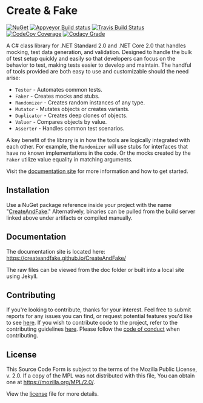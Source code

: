 # Create & Fake

[![NuGet](https://img.shields.io/badge/nuget-v1.6.0-blue.svg?style=flat)](https://www.nuget.org/packages/CreateAndFake) [![Appveyor Build status](https://ci.appveyor.com/api/projects/status/rmbj86u333y66hfw/branch/master?svg=true)](https://ci.appveyor.com/project/Werebunny/createandfake/branch/master) [![Travis Build Status](https://travis-ci.org/CreateAndFake/CreateAndFake.svg?branch=master)](https://travis-ci.org/CreateAndFake/CreateAndFake) [![CodeCov Coverage](https://codecov.io/gh/CreateAndFake/CreateAndFake/branch/master/graph/badge.svg)](https://codecov.io/gh/CreateAndFake/CreateAndFake/branch/master) [![Codacy Grade](https://api.codacy.com/project/badge/Grade/cc753a1417c24f6dba43e2386e89005a)](https://www.codacy.com/app/Werebunny/CreateAndFake?utm_source=github.com&amp;utm_medium=referral&amp;utm_content=CreateAndFake/CreateAndFake&amp;utm_campaign=Badge_Grade)

A C# class library for .NET Standard 2.0 and .NET Core 2.0 that handles mocking, test data generation, and validation. Designed to handle the bulk of test setup quickly and easily so that developers can focus on the behavior to test, making tests easier to develop and maintain. The handful of tools provided are both easy to use and customizable should the need arise:

* `Tester` - Automates common tests.
* `Faker` - Creates mocks and stubs.
* `Randomizer` - Creates random instances of any type.
* `Mutator` - Mutates objects or creates variants.
* `Duplicator` - Creates deep clones of objects.
* `Valuer` - Compares objects by value.
* `Asserter` - Handles common test scenarios.

A key benefit of the library is in how the tools are logically integrated with each other. For example, the `Randomizer` will use stubs for interfaces that have no known implementations in the code. Or the mocks created by the `Faker` utilize value equality in matching arguments.

Visit the [documentation site](https://createandfake.github.io/CreateAndFake/) for more information and how to get started.

## Installation

Use a NuGet package reference inside your project with the name "[CreateAndFake](https://www.nuget.org/packages/CreateAndFake)." Alternatively, binaries can be pulled from the build server linked above under artifacts or compiled manually.

## Documentation

The documentation site is located here: https://createandfake.github.io/CreateAndFake/

The raw files can be viewed from the doc folder or built into a local site using Jekyll.

## Contributing

If you're looking to contribute, thanks for your interest. Feel free to submit reports for any issues you can find, or request potential features you'd like to see [here](../../issues). If you wish to contribute code to the project, refer to the contributing guidelines [here](docs/CONTRIBUTING.md). Please follow the [code of conduct](docs/CODE_OF_CONDUCT.md) when contributing.

## License

This Source Code Form is subject to the terms of the Mozilla Public License, v. 2.0. If a copy of the MPL was not distributed with this file, You can obtain one at https://mozilla.org/MPL/2.0/.

View the [license](LICENSE.txt) file for more details.
